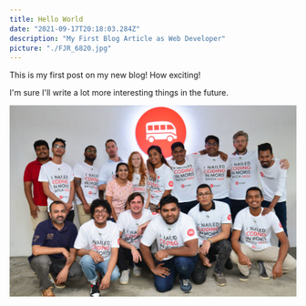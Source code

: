 ```yaml
---
title: Hello World
date: "2021-09-17T20:18:03.284Z"
description: "My First Blog Article as Web Developer"
picture: "./FJR_6820.jpg"
---
```


This is my first post on my new blog! How exciting!

I'm sure I'll write a lot more interesting things in the future. 

![Le Wagon Demo Day August 20, 2021](./FJR_6820.jpg)
